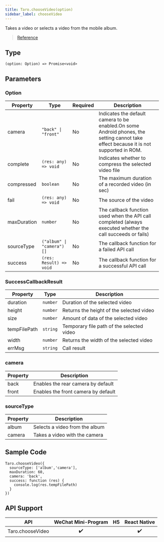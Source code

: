```yaml
---
title: Taro.chooseVideo(option)
sidebar_label: chooseVideo
---
```


Takes a video or selects a video from the mobile album.

> [Reference](https://developers.weixin.qq.com/miniprogram/dev/api/media/video/wx.chooseVideo.html)

## Type

```tsx
(option: Option) => Promise<void>
```

## Parameters

### Option

<table>
  <thead>
    <tr>
      <th>Property</th>
      <th>Type</th>
      <th style={{ textAlign: "center"}}>Required</th>
      <th>Description</th>
    </tr>
  </thead>
  <tbody>
    <tr>
      <td>camera</td>
      <td><code>&quot;back&quot; | &quot;front&quot;</code></td>
      <td style={{ textAlign: "center"}}>No</td>
      <td>Indicates the default camera to be enabled.On some Android phones, the setting cannot take effect because it is not supported in ROM.</td>
    </tr>
    <tr>
      <td>complete</td>
      <td><code>(res: any) =&gt; void</code></td>
      <td style={{ textAlign: "center"}}>No</td>
      <td>Indicates whether to compress the selected video file</td>
    </tr>
    <tr>
      <td>compressed</td>
      <td><code>boolean</code></td>
      <td style={{ textAlign: "center"}}>No</td>
      <td>The maximum duration of a recorded video (in sec)</td>
    </tr>
    <tr>
      <td>fail</td>
      <td><code>(res: any) =&gt; void</code></td>
      <td style={{ textAlign: "center"}}>No</td>
      <td>The source of the video</td>
    </tr>
    <tr>
      <td>maxDuration</td>
      <td><code>number</code></td>
      <td style={{ textAlign: "center"}}>No</td>
      <td>The callback function used when the API call completed (always executed whether the call succeeds or fails)</td>
    </tr>
    <tr>
      <td>sourceType</td>
      <td><code>(&quot;album&quot; | &quot;camera&quot;)[]</code></td>
      <td style={{ textAlign: "center"}}>No</td>
      <td>The callback function for a failed API call</td>
    </tr>
    <tr>
      <td>success</td>
      <td><code>(res: Result) =&gt; void</code></td>
      <td style={{ textAlign: "center"}}>No</td>
      <td>The callback function for a successful API call</td>
    </tr>
  </tbody>
</table>

### SuccessCallbackResult

<table>
  <thead>
    <tr>
      <th>Property</th>
      <th>Type</th>
      <th>Description</th>
    </tr>
  </thead>
  <tbody>
    <tr>
      <td>duration</td>
      <td><code>number</code></td>
      <td>Duration of the selected video</td>
    </tr>
    <tr>
      <td>height</td>
      <td><code>number</code></td>
      <td>Returns the height of the selected video</td>
    </tr>
    <tr>
      <td>size</td>
      <td><code>number</code></td>
      <td>Amount of data of the selected video</td>
    </tr>
    <tr>
      <td>tempFilePath</td>
      <td><code>string</code></td>
      <td>Temporary file path of the selected video</td>
    </tr>
    <tr>
      <td>width</td>
      <td><code>number</code></td>
      <td>Returns the width of the selected video</td>
    </tr>
    <tr>
      <td>errMsg</td>
      <td><code>string</code></td>
      <td>Call result</td>
    </tr>
  </tbody>
</table>

### camera

<table>
  <thead>
    <tr>
      <th>Property</th>
      <th>Description</th>
    </tr>
  </thead>
  <tbody>
    <tr>
      <td>back</td>
      <td>Enables the rear camera by default</td>
    </tr>
    <tr>
      <td>front</td>
      <td>Enables the front camera by default</td>
    </tr>
  </tbody>
</table>

### sourceType

<table>
  <thead>
    <tr>
      <th>Property</th>
      <th>Description</th>
    </tr>
  </thead>
  <tbody>
    <tr>
      <td>album</td>
      <td>Selects a video from the album</td>
    </tr>
    <tr>
      <td>camera</td>
      <td>Takes a video with the camera</td>
    </tr>
  </tbody>
</table>

## Sample Code

```tsx
Taro.chooseVideo({
  sourceType: ['album','camera'],
  maxDuration: 60,
  camera: 'back',
  success: function (res) {
    console.log(res.tempFilePath)
  }
})
```

## API Support

|       API        | WeChat Mini-Program | H5 | React Native |
|:----------------:|:-------------------:|:--:|:------------:|
| Taro.chooseVideo |         ✔️          |    |      ✔️      |
